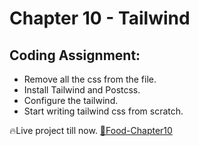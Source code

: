 # Chapter 10 - Tailwind


## Coding Assignment:
- Remove all the css from the file.
- Install Tailwind and Postcss.
- Configure the tailwind.
- Start writing tailwind css from scratch.

🔥Live project till now. [🚀Food-Chapter10](https://food-chapter10.netlify.app/)